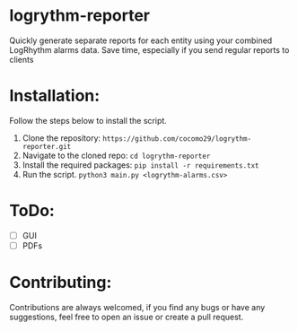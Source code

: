 # logrythm-reporter
Quickly generate separate reports for each entity using your combined LogRhythm alarms data. Save time, especially if you send regular reports to clients

# Installation:
Follow the steps below to install the script.

1. Clone the repository: `https://github.com/cocomo29/logrythm-reporter.git`
2. Navigate to the cloned repo: `cd logrythm-reporter`
3. Install the required packages: `pip install -r requirements.txt`
4. Run the script. `python3 main.py <logrythm-alarms.csv>`

# ToDo:
- [ ] GUI
- [ ] PDFs

# Contributing:
Contributions are always welcomed, if you find any bugs or have any suggestions, feel free to open an issue or create a pull request. 
